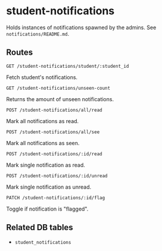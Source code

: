 # student-notifications

Holds instances of notifications spawned by the admins. See `notifications/README.md`.

## Routes

`GET /student-notifications/student/:student_id`

Fetch student's notifications.

`GET /student-notifications/unseen-count`

Returns the amount of unseen notifications.

`POST /student-notifications/all/read`

Mark all notifications as read.

`POST /student-notifications/all/see`

Mark all notifications as seen.

`POST /student-notifications/:id/read`

Mark single notification as read.

`POST /student-notifications/:id/unread`

Mark single notification as unread.

`PATCH /student-notifications/:id/flag`

Toggle if notification is "flagged".

## Related DB tables
- `student_notifications`
